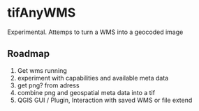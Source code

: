 # tifAnyWMS
Experimental. Attemps to turn a WMS into a geocoded image


## Roadmap
1. Get wms running
2. experiment with capabilities and available meta data
3. get png? from adress
4. combine png and geospatial meta data into a tif
5. QGIS GUI / Plugin, Interaction with saved WMS or file extend
